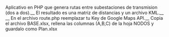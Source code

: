 Aplicativo en PHP que genera rutas entre subestaciones de transmision (dos a dos).__
El resultado es una matriz de distancias y un archivo KML.__
__
En el archivo route.php reemplazar tu Key de Google Maps API.__
Copia el archivo BASE.xlsx, rellena las columnas (A,B,C) de la hoja NODOS y guardalo como Plan.xlsx
